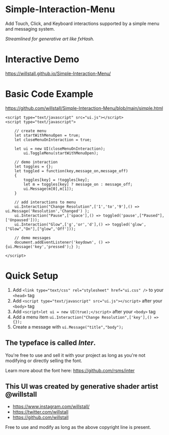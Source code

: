 # Simple-Interaction-Menu
Add Touch, Click, and Keyboard interactions supported by a simple menu and messaging system.

*Streamlined for generative art like fxHash.*

# Interactive Demo
https://willstall.github.io/Simple-Interaction-Menu/

# Basic Code Example
https://github.com/willstall/Simple-Interaction-Menu/blob/main/simple.html
```
<script type="text/javascript" src="ui.js"></script>
<script type="text/javascript">

    // create menu
    let startWithMenuOpen = true;
    let closeMenuOnInteraction = true;

    let ui = new UI(closeMenuOnInteraction);      
        ui.ToggleMenu(startWithMenuOpen);

    // demo interaction
    let toggles = {};
    let toggled = function(key,message_on,message_off)
    {
        toggles[key] = !toggles[key];
        let m = toggles[key] ? message_on : message_off;
        ui.Message(m[0],m[1]);
    }

    // add interactions to menu
    ui.Interaction("Change Resolution",['1','to','9'],() => ui.Message('Resolution','Changed') );
    ui.Interaction("Pause",['space'],() => toggled('pause',["Paused"],['Unpaused']));
    ui.Interaction("Glow",['g','or','d'],() => toggled('glow',["Glow","On"],["glow",'Off']));

    // demo messages
    document.addEventListener('keydown', () => {ui.Message('key','pressed');} );

</script>
```

# Quick Setup
1) Add `<link type="text/css" rel="stylesheet" href="ui.css" />` to your `<head>` tag
2) Add `<script type="text/javascript" src="ui.js"></script>` after your `<body>` tag
3) Add `<script>let ui = new UI(true);</script>` after your `<body>` tag
4) Add a menu item `ui.Interaction("Change Resolution",['key'],() => {});`
5) Create a message with `ui.Message("title","body");`

## The typeface is called *Inter*.

You're free to use and sell it with your project as long as you're not modifying or directly selling the font.

Learn more about the font here: https://github.com/rsms/inter

## This UI was created by generative shader artist @willstall
* https://www.instagram.com/willstall/
* https://twitter.com/willstall
* https://github.com/willstall
            
Free to use and modify as long as the above copyright line is present.
